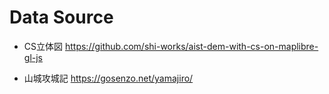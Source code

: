 # Data Source
- CS立体図
https://github.com/shi-works/aist-dem-with-cs-on-maplibre-gl-js

- 山城攻城記
https://gosenzo.net/yamajiro/
